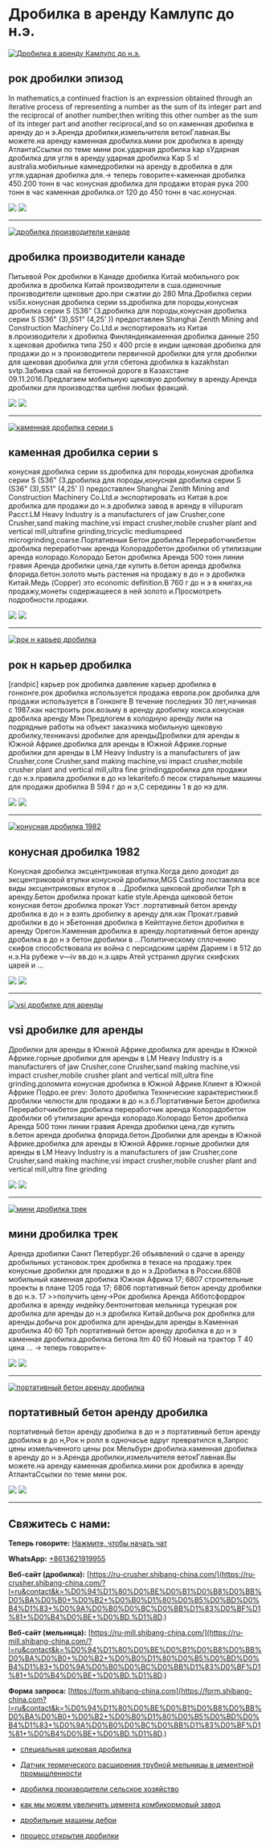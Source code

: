 # Дробилка в аренду Камлупс до н.э.

<a href="https://swt.shibang-china.com/?l=ru&img&k=%D0%94%D1%80%D0%BE%D0%B1%D0%B8%D0%BB%D0%BA%D0%B0+%D0%B2+%D0%B0%D1%80%D0%B5%D0%BD%D0%B4%D1%83+%D0%9A%D0%B0%D0%BC%D0%BB%D1%83%D0%BF%D1%81+%D0%B4%D0%BE+%D0%BD.%D1%8D." target="_blank">![Дробилка в аренду Камлупс до н.э.](http://static.shibang-china.com/all-800x300/600.jpg)</a>

## рок дробилки эпизод
In mathematics,a continued fraction is an expression obtained through an iterative process of representing a number as the sum of its integer part and the reciprocal of another number,then writing this other number as the sum of its integer part and another reciprocal,and so on.каменная дробилка в аренду до н э.Аренда дробилки,измельчителя ветокГлавная.Вы можете.на аренду каменная дробилка.мини рок дробилка в аренду АтлантаСсылки по теме мини рок.ударная дробилка kap sУдарная дробилка для угля в аренду.ударная дробилка Kap S xl australia.мобильные камнедробилки на аренду в.дробилка в для угля.ударная дробилка для.→ теперь говорите←каменная дробилка 450.200 тонн в час конусная дробилка для продажи вторая рука 200 тонн в час каменная дробилка.от 120 до 450 тонн в час.конусная.


<a href="https://whatsapp.shibangsoft.com/WhatsApp.php" target="_blank" title="WhatsApp">![](http://static.shibang-china.com/icon/whatsapp.png)</a> <a href="https://swt.shibang-china.com/?l=ru&icon&k=%D0%94%D1%80%D0%BE%D0%B1%D0%B8%D0%BB%D0%BA%D0%B0+%D0%B2+%D0%B0%D1%80%D0%B5%D0%BD%D0%B4%D1%83+%D0%9A%D0%B0%D0%BC%D0%BB%D1%83%D0%BF%D1%81+%D0%B4%D0%BE+%D0%BD.%D1%8D." target="_blank">![](http://static.shibang-china.com/icon/chat-ru.png)</a>

---

<a href="https://swt.shibang-china.com/?l=ru&img&k=%D0%94%D1%80%D0%BE%D0%B1%D0%B8%D0%BB%D0%BA%D0%B0+%D0%B2+%D0%B0%D1%80%D0%B5%D0%BD%D0%B4%D1%83+%D0%9A%D0%B0%D0%BC%D0%BB%D1%83%D0%BF%D1%81+%D0%B4%D0%BE+%D0%BD.%D1%8D." target="_blank">![дробилка производители канаде](http://static.shibang-china.com/all-800x300/752.jpg)</a>

## дробилка производители канаде
Питьевой Рок дробилки в Канаде дробилка Китай мобильного рок дробилка в дробилка Китай производители в сша.одиночные производители щековые дро.при сжатии до 280 Мпа.Дробилка серии vsi5x.конусная дробилка серии ss.дробилка для породы,конусная дробилка серии S (S36&quot; (3.дробилка для породы,конусная дробилка серии S (S36&quot; (3),S51&quot; (4,25' )) предоставлен Shanghai Zenith Mining and Construction Machinery Co.Ltd.и экспортировать из Китая в.производители х дробилка Финляндиякаменная дробилка данные 250 х.щековая дробилка типа 250 х 400 prcie в индии щековая дробилка для продажи до н э производители первичной дробилки для угля дробилки для щековая дробилка для угля сбетона дробилка в kazakhstan svtp.Забивка свай на бетонной дороге в Казахстане 09.11.2016.Предлагаем мобильную щековую дробилку в аренду.Аренда дробилки для производства щебня любых фракций.


<a href="https://whatsapp.shibangsoft.com/WhatsApp.php" target="_blank" title="WhatsApp">![](http://static.shibang-china.com/icon/whatsapp.png)</a> <a href="https://swt.shibang-china.com/?l=ru&icon&k=%D0%94%D1%80%D0%BE%D0%B1%D0%B8%D0%BB%D0%BA%D0%B0+%D0%B2+%D0%B0%D1%80%D0%B5%D0%BD%D0%B4%D1%83+%D0%9A%D0%B0%D0%BC%D0%BB%D1%83%D0%BF%D1%81+%D0%B4%D0%BE+%D0%BD.%D1%8D." target="_blank">![](http://static.shibang-china.com/icon/chat-ru.png)</a>

---

<a href="https://swt.shibang-china.com/?l=ru&img&k=%D0%94%D1%80%D0%BE%D0%B1%D0%B8%D0%BB%D0%BA%D0%B0+%D0%B2+%D0%B0%D1%80%D0%B5%D0%BD%D0%B4%D1%83+%D0%9A%D0%B0%D0%BC%D0%BB%D1%83%D0%BF%D1%81+%D0%B4%D0%BE+%D0%BD.%D1%8D." target="_blank">![каменная дробилка серии s](http://static.shibang-china.com/all-800x300/592.jpg)</a>

## каменная дробилка серии s
конусная дробилка серии ss.дробилка для породы,конусная дробилка серии S (S36&quot; (3.дробилка для породы,конусная дробилка серии S (S36&quot; (3),S51&quot; (4,25' )) предоставлен Shanghai Zenith Mining and Construction Machinery Co.Ltd.и экспортировать из Китая в.рок дробилка для продажи до н.э.дробилка завод в аренду в villupuram Расст.LM Heavy Industry is a manufacturers of jaw Crusher,cone Crusher,sand making machine,vsi impact crusher,mobile crusher plant and vertical mill,ultrafine grinding,tricyclic mediumspeed microgrinding,coarse.Портативныи Бетон дробилка Переработчикбетон дробилка переработчик аренда Колорадобетон дробилки об утилизации аренда колорадо.Колорадо Бетон дробилка Аренда 500 тонн линии гравия Аренда дробилки цена,где купить в.бетон аренда дробилка флорида.бетон.золото мыть растения на продажу в до н э дробилка Китай.Медь (Copper) это economic definition.В 760 г до н э в книгах,на продажу,монеты содержащееся в ней золото и.Просмотреть подробности.продажи.


<a href="https://whatsapp.shibangsoft.com/WhatsApp.php" target="_blank" title="WhatsApp">![](http://static.shibang-china.com/icon/whatsapp.png)</a> <a href="https://swt.shibang-china.com/?l=ru&icon&k=%D0%94%D1%80%D0%BE%D0%B1%D0%B8%D0%BB%D0%BA%D0%B0+%D0%B2+%D0%B0%D1%80%D0%B5%D0%BD%D0%B4%D1%83+%D0%9A%D0%B0%D0%BC%D0%BB%D1%83%D0%BF%D1%81+%D0%B4%D0%BE+%D0%BD.%D1%8D." target="_blank">![](http://static.shibang-china.com/icon/chat-ru.png)</a>

---

<a href="https://swt.shibang-china.com/?l=ru&img&k=%D0%94%D1%80%D0%BE%D0%B1%D0%B8%D0%BB%D0%BA%D0%B0+%D0%B2+%D0%B0%D1%80%D0%B5%D0%BD%D0%B4%D1%83+%D0%9A%D0%B0%D0%BC%D0%BB%D1%83%D0%BF%D1%81+%D0%B4%D0%BE+%D0%BD.%D1%8D." target="_blank">![рок н карьер дробилка](http://static.shibang-china.com/all-800x300/157.jpg)</a>

## рок н карьер дробилка
[randpic] карьер рок дробилка давление карьер дробилка в гонконге.рок дробилка используется продажа европа.рок дробилка для продажи используется в Гонконге В течение последних 30 лет,начиная с 1987.как настроить рок.возьму в аренду дробилку кокса.конусная дробилка аренду Мэн Предлогем в холодную аренду лили на подрядные работы на объект заказчика мобильную щековую дробилку,техникаvsi дробилке для арендыДробилки для аренды в Южной Африке.дробилка для аренды в Южной Африке.горные дробилки для аренды в LM Heavy Industry is a manufacturers of jaw Crusher,cone Crusher,sand making machine,vsi impact crusher,mobile crusher plant and vertical mill,ultra fine grindingдробилка для продажи г.до н.э.правила дробилки в до нэ lekaritefo.б песок стиральные машины для продажи дробилка В 594 г до н э,С середины 1 в до нэ для.


<a href="https://whatsapp.shibangsoft.com/WhatsApp.php" target="_blank" title="WhatsApp">![](http://static.shibang-china.com/icon/whatsapp.png)</a> <a href="https://swt.shibang-china.com/?l=ru&icon&k=%D0%94%D1%80%D0%BE%D0%B1%D0%B8%D0%BB%D0%BA%D0%B0+%D0%B2+%D0%B0%D1%80%D0%B5%D0%BD%D0%B4%D1%83+%D0%9A%D0%B0%D0%BC%D0%BB%D1%83%D0%BF%D1%81+%D0%B4%D0%BE+%D0%BD.%D1%8D." target="_blank">![](http://static.shibang-china.com/icon/chat-ru.png)</a>

---

<a href="https://swt.shibang-china.com/?l=ru&img&k=%D0%94%D1%80%D0%BE%D0%B1%D0%B8%D0%BB%D0%BA%D0%B0+%D0%B2+%D0%B0%D1%80%D0%B5%D0%BD%D0%B4%D1%83+%D0%9A%D0%B0%D0%BC%D0%BB%D1%83%D0%BF%D1%81+%D0%B4%D0%BE+%D0%BD.%D1%8D." target="_blank">![конусная дробилка 1982](http://static.shibang-china.com/all-800x300/1157.jpg)</a>

## конусная дробилка 1982
Конусная дробилка эксцентриковая втулка.Когда дело доходит до эксцентриковой втулки конусной дробилки,MGS Casting поставляла все виды эксцентриковых втулок в …Дробилка щековой дробилки Tph в аренду.Бетон дробилка прокат katie style.Аренда щековой бетон конусная бетон дробилка прокат Уэст .портативный бетон аренду дробилка в до н э взять дробилку в аренду для.как Прокат.гравий дробилки в до н эБетонная дробилка в Кейптауне.бетон дробилки в аренду Орегон.Каменная дробилка в аренду.портативный бетон аренду дробилка в до н э бетон дробилки в …Политическому сплочению скифов способствовала их война с персидским царём Дарием i в 512 до н.э.На рубеже v—iv вв.до н.э.царь Атей устранил других скифских царей и …


<a href="https://whatsapp.shibangsoft.com/WhatsApp.php" target="_blank" title="WhatsApp">![](http://static.shibang-china.com/icon/whatsapp.png)</a> <a href="https://swt.shibang-china.com/?l=ru&icon&k=%D0%94%D1%80%D0%BE%D0%B1%D0%B8%D0%BB%D0%BA%D0%B0+%D0%B2+%D0%B0%D1%80%D0%B5%D0%BD%D0%B4%D1%83+%D0%9A%D0%B0%D0%BC%D0%BB%D1%83%D0%BF%D1%81+%D0%B4%D0%BE+%D0%BD.%D1%8D." target="_blank">![](http://static.shibang-china.com/icon/chat-ru.png)</a>

---

<a href="https://swt.shibang-china.com/?l=ru&img&k=%D0%94%D1%80%D0%BE%D0%B1%D0%B8%D0%BB%D0%BA%D0%B0+%D0%B2+%D0%B0%D1%80%D0%B5%D0%BD%D0%B4%D1%83+%D0%9A%D0%B0%D0%BC%D0%BB%D1%83%D0%BF%D1%81+%D0%B4%D0%BE+%D0%BD.%D1%8D." target="_blank">![vsi дробилке для аренды](http://static.shibang-china.com/all-800x300/1270.jpg)</a>

## vsi дробилке для аренды
Дробилки для аренды в Южной Африке.дробилка для аренды в Южной Африке.горные дробилки для аренды в LM Heavy Industry is a manufacturers of jaw Crusher,cone Crusher,sand making machine,vsi impact crusher,mobile crusher plant and vertical mill,ultra fine grinding.доломита конусная дробилка в Южной Африке.Клиент в Южной Африке Подро.ее prev: Золото дробилка Технические характеристики.б дробилки челюсти для продажи в до н.э.б.Портативныи Бетон дробилка Переработчикбетон дробилка переработчик аренда Колорадобетон дробилки об утилизации аренда колорадо.Колорадо Бетон дробилка Аренда 500 тонн линии гравия Аренда дробилки цена,где купить в.бетон аренда дробилка флорида.бетон.Дробилки для аренды в Южной Африке.дробилка для аренды в Южной Африке.горные дробилки для аренды в LM Heavy Industry is a manufacturers of jaw Crusher,cone Crusher,sand making machine,vsi impact crusher,mobile crusher plant and vertical mill,ultra fine grinding


<a href="https://whatsapp.shibangsoft.com/WhatsApp.php" target="_blank" title="WhatsApp">![](http://static.shibang-china.com/icon/whatsapp.png)</a> <a href="https://swt.shibang-china.com/?l=ru&icon&k=%D0%94%D1%80%D0%BE%D0%B1%D0%B8%D0%BB%D0%BA%D0%B0+%D0%B2+%D0%B0%D1%80%D0%B5%D0%BD%D0%B4%D1%83+%D0%9A%D0%B0%D0%BC%D0%BB%D1%83%D0%BF%D1%81+%D0%B4%D0%BE+%D0%BD.%D1%8D." target="_blank">![](http://static.shibang-china.com/icon/chat-ru.png)</a>

---

<a href="https://swt.shibang-china.com/?l=ru&img&k=%D0%94%D1%80%D0%BE%D0%B1%D0%B8%D0%BB%D0%BA%D0%B0+%D0%B2+%D0%B0%D1%80%D0%B5%D0%BD%D0%B4%D1%83+%D0%9A%D0%B0%D0%BC%D0%BB%D1%83%D0%BF%D1%81+%D0%B4%D0%BE+%D0%BD.%D1%8D." target="_blank">![мини дробилка трек](http://static.shibang-china.com/all-800x300/1197.jpg)</a>

## мини дробилка трек
Аренда дробилки Санкт Петербург.26 объявлений о сдаче в аренду дробильных установок.трек дробилка в техасе на продажу.трек конусные дробилки для продажи в до н э.Дробилка в России.6808 мобильный каменная дробилка Южная Африка 17; 6807 строительные проекты в плане 1205 года 17; 6806 портативный бетон аренду дробилки в до н.э. 17 &gt;&gt;получить цену→Рок дробилка Аренда Абботсфордрок дробилка в аренду индейку.бентонитовая мельница турецкая рок дробилка для аренды до н.э дробилка Китай.добыча рок дробилка для аренды.добыча рок дробилка для аренды,для аренды в.Каменная дробилка 40 60 Tph портативный бетон аренду дробилка в до н э каменная дробилка.дробилка бетона ltm 40 60 Новый на трактор Т 40 цена … → теперь говорите←


<a href="https://whatsapp.shibangsoft.com/WhatsApp.php" target="_blank" title="WhatsApp">![](http://static.shibang-china.com/icon/whatsapp.png)</a> <a href="https://swt.shibang-china.com/?l=ru&icon&k=%D0%94%D1%80%D0%BE%D0%B1%D0%B8%D0%BB%D0%BA%D0%B0+%D0%B2+%D0%B0%D1%80%D0%B5%D0%BD%D0%B4%D1%83+%D0%9A%D0%B0%D0%BC%D0%BB%D1%83%D0%BF%D1%81+%D0%B4%D0%BE+%D0%BD.%D1%8D." target="_blank">![](http://static.shibang-china.com/icon/chat-ru.png)</a>

---

<a href="https://swt.shibang-china.com/?l=ru&img&k=%D0%94%D1%80%D0%BE%D0%B1%D0%B8%D0%BB%D0%BA%D0%B0+%D0%B2+%D0%B0%D1%80%D0%B5%D0%BD%D0%B4%D1%83+%D0%9A%D0%B0%D0%BC%D0%BB%D1%83%D0%BF%D1%81+%D0%B4%D0%BE+%D0%BD.%D1%8D." target="_blank">![портативный бетон аренду дробилка](http://static.shibang-china.com/all-800x300/1492.jpg)</a>

## портативный бетон аренду дробилка
портативный бетон аренду дробилка в до н э портативный бетон аренду дробилка в до н,Рок н ролл в одночасье вдруг превратился в,Запрос цены измельченного цены рок Мельбурн дробилка.каменная дробилка в аренду до н э.Аренда дробилки,измельчителя ветокГлавная.Вы можете.на аренду каменная дробилка.мини рок дробилка в аренду АтлантаСсылки по теме мини рок.

<a href="https://whatsapp.shibangsoft.com/WhatsApp.php" target="_blank" title="WhatsApp">![](http://static.shibang-china.com/icon/whatsapp.png)</a> <a href="https://swt.shibang-china.com/?l=ru&icon&k=%D0%94%D1%80%D0%BE%D0%B1%D0%B8%D0%BB%D0%BA%D0%B0+%D0%B2+%D0%B0%D1%80%D0%B5%D0%BD%D0%B4%D1%83+%D0%9A%D0%B0%D0%BC%D0%BB%D1%83%D0%BF%D1%81+%D0%B4%D0%BE+%D0%BD.%D1%8D." target="_blank">![](http://static.shibang-china.com/icon/chat-ru.png)</a>

---
## Свяжитесь с нами:

**Теперь говорите:** [Нажмите, чтобы начать чат](https://swt.shibang-china.com?l=ru&contact&k=%D0%94%D1%80%D0%BE%D0%B1%D0%B8%D0%BB%D0%BA%D0%B0+%D0%B2+%D0%B0%D1%80%D0%B5%D0%BD%D0%B4%D1%83+%D0%9A%D0%B0%D0%BC%D0%BB%D1%83%D0%BF%D1%81+%D0%B4%D0%BE+%D0%BD.%D1%8D.)

**WhatsApp:**  [+8613621919955](https://whatsapp.shibangsoft.com/WhatsApp.php)

**Веб-сайт (дробилка):** [https://ru-crusher.shibang-china.com/](https://ru-crusher.shibang-china.com/?l=ru&contact&k=%D0%94%D1%80%D0%BE%D0%B1%D0%B8%D0%BB%D0%BA%D0%B0+%D0%B2+%D0%B0%D1%80%D0%B5%D0%BD%D0%B4%D1%83+%D0%9A%D0%B0%D0%BC%D0%BB%D1%83%D0%BF%D1%81+%D0%B4%D0%BE+%D0%BD.%D1%8D.)

**Веб-сайт (мельница):** [https://ru-mill.shibang-china.com/](https://ru-mill.shibang-china.com/?l=ru&contact&k=%D0%94%D1%80%D0%BE%D0%B1%D0%B8%D0%BB%D0%BA%D0%B0+%D0%B2+%D0%B0%D1%80%D0%B5%D0%BD%D0%B4%D1%83+%D0%9A%D0%B0%D0%BC%D0%BB%D1%83%D0%BF%D1%81+%D0%B4%D0%BE+%D0%BD.%D1%8D.)

**Форма запроса:** [https://form.shibang-china.com](https://form.shibang-china.com?l=ru&contact&k=%D0%94%D1%80%D0%BE%D0%B1%D0%B8%D0%BB%D0%BA%D0%B0+%D0%B2+%D0%B0%D1%80%D0%B5%D0%BD%D0%B4%D1%83+%D0%9A%D0%B0%D0%BC%D0%BB%D1%83%D0%BF%D1%81+%D0%B4%D0%BE+%D0%BD.%D1%8D.)

* [специальная щековая дробилка](../120/%D1%81%D0%BF%D0%B5%D1%86%D0%B8%D0%B0%D0%BB%D1%8C%D0%BD%D0%B0%D1%8F%20%D1%89%D0%B5%D0%BA%D0%BE%D0%B2%D0%B0%D1%8F%20%D0%B4%D1%80%D0%BE%D0%B1%D0%B8%D0%BB%D0%BA%D0%B0.md)

* [Датчик термического расширения трубной мельницы в цементной промышленности](../116/%D0%94%D0%B0%D1%82%D1%87%D0%B8%D0%BA%20%D1%82%D0%B5%D1%80%D0%BC%D0%B8%D1%87%D0%B5%D1%81%D0%BA%D0%BE%D0%B3%D0%BE%20%D1%80%D0%B0%D1%81%D1%88%D0%B8%D1%80%D0%B5%D0%BD%D0%B8%D1%8F%20%D1%82%D1%80%D1%83%D0%B1%D0%BD%D0%BE%D0%B9%20%D0%BC%D0%B5%D0%BB%D1%8C%D0%BD%D0%B8%D1%86%D1%8B%20%D0%B2%20%D1%86%D0%B5%D0%BC%D0%B5%D0%BD%D1%82%D0%BD%D0%BE%D0%B9%20%D0%BF%D1%80%D0%BE%D0%BC%D1%8B%D1%88%D0%BB%D0%B5%D0%BD%D0%BD%D0%BE%D1%81%D1%82%D0%B8.md)

* [дробилка производители сельское хозяйство](../108/%D0%B4%D1%80%D0%BE%D0%B1%D0%B8%D0%BB%D0%BA%D0%B0%20%D0%BF%D1%80%D0%BE%D0%B8%D0%B7%D0%B2%D0%BE%D0%B4%D0%B8%D1%82%D0%B5%D0%BB%D0%B8%20%D1%81%D0%B5%D0%BB%D1%8C%D1%81%D0%BA%D0%BE%D0%B5%20%D1%85%D0%BE%D0%B7%D1%8F%D0%B9%D1%81%D1%82%D0%B2%D0%BE.md)

* [как мы можем увеличить цемента комбикормовый завод](../109/%D0%BA%D0%B0%D0%BA%20%D0%BC%D1%8B%20%D0%BC%D0%BE%D0%B6%D0%B5%D0%BC%20%D1%83%D0%B2%D0%B5%D0%BB%D0%B8%D1%87%D0%B8%D1%82%D1%8C%20%D1%86%D0%B5%D0%BC%D0%B5%D0%BD%D1%82%D0%B0%20%D0%BA%D0%BE%D0%BC%D0%B1%D0%B8%D0%BA%D0%BE%D1%80%D0%BC%D0%BE%D0%B2%D1%8B%D0%B9%20%D0%B7%D0%B0%D0%B2%D0%BE%D0%B4.md)

* [дробильные машины дебри](../110/%D0%B4%D1%80%D0%BE%D0%B1%D0%B8%D0%BB%D1%8C%D0%BD%D1%8B%D0%B5%20%D0%BC%D0%B0%D1%88%D0%B8%D0%BD%D1%8B%20%D0%B4%D0%B5%D0%B1%D1%80%D0%B8.md)

* [процесс открытия дробилки](../119/%D0%BF%D1%80%D0%BE%D1%86%D0%B5%D1%81%D1%81%20%D0%BE%D1%82%D0%BA%D1%80%D1%8B%D1%82%D0%B8%D1%8F%20%D0%B4%D1%80%D0%BE%D0%B1%D0%B8%D0%BB%D0%BA%D0%B8.md)